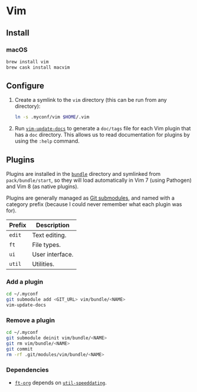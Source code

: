 # Vim

## Install

### macOS

```sh
brew install vim
brew cask install macvim
```

## Configure

 1. Create a symlink to the `vim` directory
    (this can be run from any directory):

    ```sh
    ln -s .myconf/vim $HOME/.vim
    ```

 1. Run [`vim-update-docs`](../bin/vim-update-docs) to generate a `doc/tags`
    file for each Vim plugin that has a `doc` directory. This allows us to read
    documentation for plugins by using the `:help` command.

## Plugins

Plugins are installed in the [`bundle`](bundle/) directory and symlinked from
`pack/bundle/start`, so they will load automatically in Vim 7 (using Pathogen)
and Vim 8 (as native plugins).

Plugins are generally managed as [Git submodules](../.gitmodules), and named
with a category prefix (because I could never remember what each plugin was
for).

| Prefix | Description |
|--------|-------------|
| `edit` | Text editing. |
| `ft`   | File types. |
| `ui`   | User interface. |
| `util` | Utilities. |

### Add a plugin

```sh
cd ~/.myconf
git submodule add <GIT_URL> vim/bundle/<NAME>
vim-update-docs
```

### Remove a plugin

```sh
cd ~/.myconf
git submodule deinit vim/bundle/<NAME>
git rm vim/bundle/<NAME>
git commit
rm -rf .git/modules/vim/bundle/<NAME>
```

### Dependencies

- [`ft-org`](bundle/ft-org) depends on
  [`util-speeddating`](bundle/util-speeddating).
